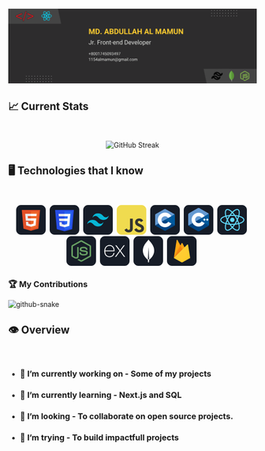 ![I am a Junior Front-end developer. ](https://github.com/A1-mamun/A1-mamun/blob/main/Banner/Github%20Banner.png)

## :chart_with_upwards_trend: Current Stats

<br />
<p align="center">
   <picture><img width="60%" src="https://streak-stats.demolab.com?user=A1-mamun&theme=dark-minimalist&border_radius=5" alt="GitHub Streak"/></picture>
<p/>

## 🖥️ Technologies that I know

<br/>

<p align="center">
   <picture><img title="HTML" src="https://github.com/A1-mamun/A1-mamun/blob/main/icon/HTML.png"/></picture>&nbsp;
   <picture><img title="CSS" src="https://github.com/A1-mamun/A1-mamun/blob/main/icon/css.png"/></picture>&nbsp;
   <picture><img title="TailwindCss" src="https://github.com/A1-mamun/A1-mamun/blob/main/icon/tailwind.png"/></picture>&nbsp;
   <picture><img title="JavaScript" src="https://github.com/A1-mamun/A1-mamun/blob/main/icon/JavaScript.png"/></picture>&nbsp;
   <picture><img title="C" src="https://github.com/A1-mamun/A1-mamun/blob/main/icon/c.png"/></picture>&nbsp;
   <picture><img title="C++" src="https://github.com/A1-mamun/A1-mamun/blob/main/icon/cpp.png"/></picture>&nbsp;
   <picture><img title="ReactJS" src="https://github.com/A1-mamun/A1-mamun/blob/main/icon/react.png"/></picture>&nbsp;
   <picture><img title="NodeJS" src="https://github.com/A1-mamun/A1-mamun/blob/main/icon/node.png"/></picture>&nbsp;
   <picture><img title="ExpressJS" src="https://github.com/A1-mamun/A1-mamun/blob/main/icon/express.png"/></picture>&nbsp;
   <picture><img title="MongoDb" src="https://github.com/A1-mamun/A1-mamun/blob/main/icon/mongo.png"/></picture>&nbsp;
   <picture><img title="Firebase" src="https://github.com/A1-mamun/A1-mamun/blob/main/icon/firebase.png"/></picture>&nbsp;
<p/>

### 🏆 My Contributions

<picture>
  <source media="(prefers-color-scheme: dark)" srcset="https://raw.githubusercontent.com/ShadmaN1028/ShadmaN1028/output/github-snake-dark.svg" />
  <source media="(prefers-color-scheme: light)" srcset="https://raw.githubusercontent.com/ShadmaN1028/ShadmaN1028/output/github-snake.svg" />
  <img alt="github-snake" src="https://raw.githubusercontent.com/tobiasmeyhoefer/tobiasmeyhoefer/output/github-snake.svg" />
</picture>

## 👁️ Overview
<br/>

- ### 🔭 I’m currently working on - Some of my projects
- ### 🌱 I’m currently learning - Next.js and SQL
- ### 👯 I’m looking - To collaborate on open source projects.
- ### 🤔 I’m trying - To build impactfull projects
